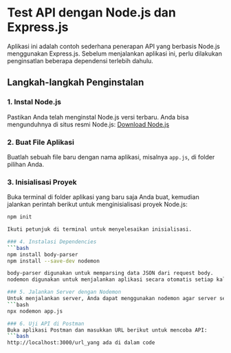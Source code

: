 # Test API dengan Node.js dan Express.js

Aplikasi ini adalah contoh sederhana penerapan API yang berbasis Node.js menggunakan Express.js. Sebelum menjalankan aplikasi ini, perlu dilakukan penginsatlan beberapa dependensi terlebih dahulu.

## Langkah-langkah Penginstalan

### 1. Instal Node.js
Pastikan Anda telah menginstal Node.js versi terbaru. Anda bisa mengunduhnya di situs resmi Node.js:
[Download Node.js](https://nodejs.org/)

### 2. Buat File Aplikasi
Buatlah sebuah file baru dengan nama aplikasi, misalnya `app.js`, di folder pilihan Anda.

### 3. Inisialisasi Proyek
Buka terminal di folder aplikasi yang baru saja Anda buat, kemudian jalankan perintah berikut untuk menginisialisasi proyek Node.js:
```bash
npm init

Ikuti petunjuk di terminal untuk menyelesaikan inisialisasi.

### 4. Instalasi Dependencies
```bash
npm install body-parser
npm install --save-dev nodemon

body-parser digunakan untuk memparsing data JSON dari request body.
nodemon digunakan untuk menjalankan aplikasi secara otomatis setiap kali ada perubahan pada file.

### 5. Jalankan Server dengan Nodemon
Untuk menjalankan server, Anda dapat menggunakan nodemon agar server secara otomatis restart ketika ada perubahan pada file. Jalankan perintah berikut di terminal:
```bash
npx nodemon app.js

### 6. Uji API di Postman
Buka aplikasi Postman dan masukkan URL berikut untuk mencoba API:
```bash
http://localhost:3000/url_yang ada di dalam code
